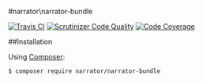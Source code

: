 #narrator\narrator-bundle

[![Travis CI](https://travis-ci.org/mleko/narrator-bundle.svg?branch=master)](https://travis-ci.org/mleko/narrator-bundle)
[![Scrutinizer Code Quality](https://scrutinizer-ci.com/g/mleko/narrator-bundle/badges/quality-score.png?b=master)](https://scrutinizer-ci.com/g/mleko/narrator-bundle/?branch=master)
[![Code Coverage](https://scrutinizer-ci.com/g/mleko/narrator-bundle/badges/coverage.png?b=master)](https://scrutinizer-ci.com/g/mleko/narrator-bundle/?branch=master)

##Installation

Using [Composer](http://getcomposer.org/):

```sh
$ composer require narrator/narrator-bundle
```
